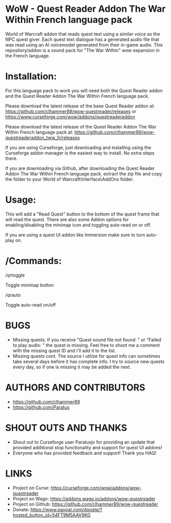 # WoW - Quest Reader Addon The War Within French language pack
World of Warcraft addon that reads quest text using a similar voice as the NPC quest giver. Each quest text dialogue has a generated audio file that was read using an AI voicemodel generated from their in-game audio. This repository/addon is a sound pack for "The War Within" wow expansion in the French language.

# Installation:
For this language pack to work you will need both the Quest Reader addon and the Quest Reader Addon The War Within French language pack.

Please download the latest release of the base Quest Reader addon at: https://github.com/clhammer89/wow-questreader/releases or https://www.curseforge.com/wow/addons/questreaderaddon

Please download the latest release of the Quest Reader Addon The War Within French language pack at: https://github.com/clhammer89/wow-questreaderaddon_tww_fr/releases

If you are using Curseforge, just downloading and installing using the Curseforge addon manager is the easiest way to install. No extra steps there.

If you are downloading via Github, after downloading the Quest Reader Addon The War Within French language pack, extract the zip file and copy the folder to your World of Warcraft\Interface\AddOns folder.


# Usage:
This will add a "Read Quest" button to the bottom of the quest frame that will read the quest. There are also some Addon options for enabling/disabling the minimap icon and toggling auto-read on or off.

If you are using a quest UI addon like Immersion make sure to turn auto-play on.

# /Commands:

/qrtoggle

Toggle minimap button

/qrauto

Toggle auto-read on/off



# BUGS
 - Missing quests. If you receive "Quest sound file not found: " or "Failed to play audio: " the quest is missing. Feel free to shoot me a comment with the missing quest ID and I'll add it to the list. 
 - Missing quests cont. The source I utilize for quest info can sometimes take several days before it has complete info. I try to source new quests every day, so if one is missing it may be added the next.

# AUTHORS AND CONTRIBUTORS
 - https://github.com/clhammer89
 - https://github.com/Paratus

# SHOUT OUTS AND THANKS
 - Shout out to Curseforge user Paratusjv for providing an update that provided additional stop functionality and support for quest UI addons! 
 - Everyone who has provided feedback and support! Thank you HAQ!
 
# LINKS
 - Project on Curse: https://curseforge.com/wow/addons/wow-questreader
 - Project on Wago: https://addons.wago.io/addons/wow-questreader
 - Project on Github: https://github.com/clhammer89/wow-questreader
 - Donate: https://www.paypal.com/donate/?hosted_button_id=54FT9M5AAV9KG
